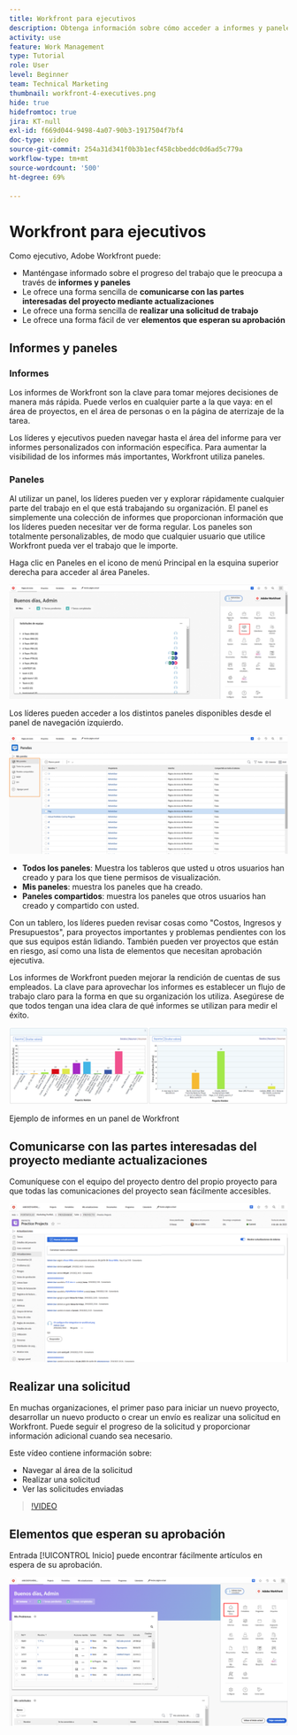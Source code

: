 ```yaml
---
title: Workfront para ejecutivos
description: Obtenga información sobre cómo acceder a informes y paneles, realizar y revisar solicitudes.
activity: use
feature: Work Management
type: Tutorial
role: User
level: Beginner
team: Technical Marketing
thumbnail: workfront-4-executives.png
hide: true
hidefromtoc: true
jira: KT-null
exl-id: f669d044-9498-4a07-90b3-1917504f7bf4
doc-type: video
source-git-commit: 254a31d341f0b3b1ecf458cbbeddc0d6ad5c779a
workflow-type: tm+mt
source-wordcount: '500'
ht-degree: 69%

---
```


# Workfront para ejecutivos

Como ejecutivo, Adobe Workfront puede:

* Manténgase informado sobre el progreso del trabajo que le preocupa a través de **informes y paneles**
* Le ofrece una forma sencilla de **comunicarse con las partes interesadas del proyecto mediante actualizaciones**
* Le ofrece una forma sencilla de **realizar una solicitud de trabajo**
* Le ofrece una forma fácil de ver **elementos que esperan su aprobación**

## Informes y paneles

### Informes

Los informes de Workfront son la clave para tomar mejores decisiones de manera más rápida. Puede verlos en cualquier parte a la que vaya: en el área de proyectos, en el área de personas o en la página de aterrizaje de la tarea.

Los líderes y ejecutivos pueden navegar hasta el área del informe para ver informes personalizados con información específica. Para aumentar la visibilidad de los informes más importantes, Workfront utiliza paneles.

### Paneles

Al utilizar un panel, los líderes pueden ver y explorar rápidamente cualquier parte del trabajo en el que está trabajando su organización. El panel es simplemente una colección de informes que proporcionan información que los líderes pueden necesitar ver de forma regular. Los paneles son totalmente personalizables, de modo que cualquier usuario que utilice Workfront pueda ver el trabajo que le importe.

Haga clic en Paneles en el icono de menú Principal en la esquina superior derecha para acceder al área Paneles.

![Imagen de la opción Paneles en el menú principal](assets/workfront-4-executives-1.png)

Los líderes pueden acceder a los distintos paneles disponibles desde el panel de navegación izquierdo.

![Una imagen de la página Paneles](assets/workfront-4-executives-2.png)

* **Todos los paneles**: Muestra los tableros que usted u otros usuarios han creado y para los que tiene permisos de visualización.
* **Mis paneles**: muestra los paneles que ha creado.
* **Paneles compartidos**: muestra los paneles que otros usuarios han creado y compartido con usted.

Con un tablero, los líderes pueden revisar cosas como &quot;Costos, Ingresos y Presupuestos&quot;, para proyectos importantes y problemas pendientes con los que sus equipos están lidiando. También pueden ver proyectos que están en riesgo, así como una lista de elementos que necesitan aprobación ejecutiva.

Los informes de Workfront pueden mejorar la rendición de cuentas de sus empleados. La clave para aprovechar los informes es establecer un flujo de trabajo claro para la forma en que su organización los utiliza. Asegúrese de que todos tengan una idea clara de qué informes se utilizan para medir el éxito.

![Ejemplo de informes en un panel de Workfront ](assets/workfront-4-executives-3.png)

Ejemplo de informes en un panel de Workfront

## Comunicarse con las partes interesadas del proyecto mediante actualizaciones

Comuníquese con el equipo del proyecto dentro del propio proyecto para que todas las comunicaciones del proyecto sean fácilmente accesibles.

![Imagen de la página Actualizaciones](assets/workfront-4-executives-4.png)


## Realizar una solicitud

En muchas organizaciones, el primer paso para iniciar un nuevo proyecto, desarrollar un nuevo producto o crear un envío es realizar una solicitud en Workfront. Puede seguir el progreso de la solicitud y proporcionar información adicional cuando sea necesario.

Este vídeo contiene información sobre:

* Navegar al área de la solicitud
* Realizar una solicitud
* Ver las solicitudes enviadas

>[!VIDEO](https://video.tv.adobe.com/v/336092/?quality=12&learn=on)

## Elementos que esperan su aprobación

Entrada [!UICONTROL Inicio] puede encontrar fácilmente artículos en espera de su aprobación.

![Imagen de la página de inicio](assets/workfront-4-executives-5.png)

